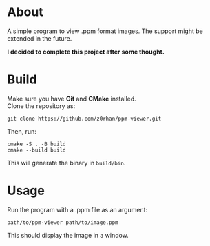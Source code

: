 # About
A simple program to view .ppm format images. The support might be extended in the future.

**I decided to complete this project after some thought.**

# Build
Make sure you have **Git** and **CMake** installed.   
Clone the repository as:
```
git clone https://github.com/z0rhan/ppm-viewer.git
```
Then, run:
```
cmake -S . -B build
cmake --build build
```
This will generate the binary in `build/bin`.   

# Usage
Run the program with a .ppm file as an argument:
```
path/to/ppm-viewer path/to/image.ppm
```
This should display the image in a window.
